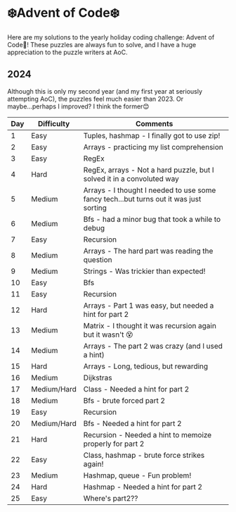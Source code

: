 # ❄️Advent of Code❄️
Here are my solutions to the yearly holiday coding challenge: Advent of Code🎄! These puzzles are always fun to solve, and I have a huge appreciation to the puzzle writers at AoC.

## 2024
Although this is only my second year (and my first year at seriously attempting AoC), the puzzles feel much easier than 2023. Or maybe...perhaps I improved? I think the former😊

| Day | Difficulty | Comments
|-----|------------|---------
|1    | Easy       | Tuples, hashmap - I finally got to use zip!
|2    | Easy       | Arrays - practicing my list comprehension
|3    | Easy       | RegEx
|4    | Hard       | RegEx, arrays - Not a hard puzzle, but I solved it in a convoluted way
|5    | Medium     | Arrays - I thought I needed to use some fancy tech...but turns out it was just sorting
|6    | Medium     | Bfs - had a minor bug that took a while to debug
| 7   | Easy       | Recursion
| 8   | Medium     | Arrays - The hard part was reading the question
| 9   | Medium     | Strings - Was trickier than expected!
| 10  | Easy       | Bfs
| 11  | Easy       | Recursion
| 12  | Hard       | Arrays - Part 1 was easy, but needed a hint for part 2
| 13  | Medium     | Matrix - I thought it was recursion again but it wasn't 😵
| 14  | Medium     | Arrays - The part 2 was crazy (and I used a hint)
| 15  | Hard       | Arrays - Long, tedious, but rewarding
| 16  | Medium     | Dijkstras
| 17  | Medium/Hard| Class - Needed a hint for part 2
| 18  | Medium     | Bfs - brute forced part 2
| 19  | Easy       | Recursion
| 20  | Medium/Hard| Bfs - Needed a hint for part 2
| 21  | Hard       | Recursion - Needed a hint to memoize properly for part 2
| 22  | Easy       | Class, hashmap - brute force strikes again!
| 23  | Medium     | Hashmap, queue - Fun problem!
| 24  | Hard       | Hashmap - Needed a hint for part 2
| 25  | Easy       | Where's part2?? 
